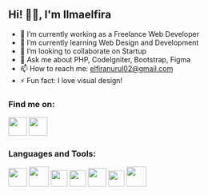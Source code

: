 ## Hi! 👋🏻, I'm Ilmaelfira

- 🔭 I’m currently working as a Freelance Web Developer
- 🌱 I’m currently learning Web Design and Development
- 👯 I’m looking to collaborate on Startup
- 💬 Ask me about PHP, CodeIgniter, Bootstrap, Figma
- 📫 How to reach me: elfiranurul02@gmail.com
- ⚡ Fun fact: I love visual design!

### Find me on:
<a href="https://www.linkedin.com/in/ilmaelfiraa/"><img src="https://cdn3.iconfinder.com/data/icons/inficons/512/linkedin.png" width="37"></a>
<a href="https://dribbble.com/ilmaelfiraa"><img src="https://cdn.freebiesupply.com/logos/large/2x/dribbble-5-logo-png-transparent.png" width="37"></a>

### Languages and Tools:
<a href="https://w3schools.com/css/"><img src="https://cdn.pixabay.com/photo/2017/08/05/11/16/logo-2582747_1280.png" width="37"></a>
<a href="https://getbootstrap.com/"><img src="https://upload.wikimedia.org/wikipedia/commons/thumb/b/b2/Bootstrap_logo.svg/512px-Bootstrap_logo.svg.png" width="40"></a>
<a href="https://codeigniter.com/"><img src="https://cdn.worldvectorlogo.com/logos/blackfire-inverted-1.svg" width="33"></a>
<a href="https://figma.com/"><img src="https://cdn2.downdetector.com/static/uploads/logo/figma2.png" width="33"></a>
<a href="https://w3schools.com/html/"><img src="https://cdn.pixabay.com/photo/2017/08/05/11/16/logo-2582748_1280.png" width="37"></a>
<a href="https://www.javascript.com/"><img src="https://upload.wikimedia.org/wikipedia/commons/6/6a/JavaScript-logo.png" width="32"></a>
<a href="https://www.mysql.com/"><img src="https://1000logos.net/wp-content/uploads/2020/08/MySQL-Logo.png" width="40"></a>
